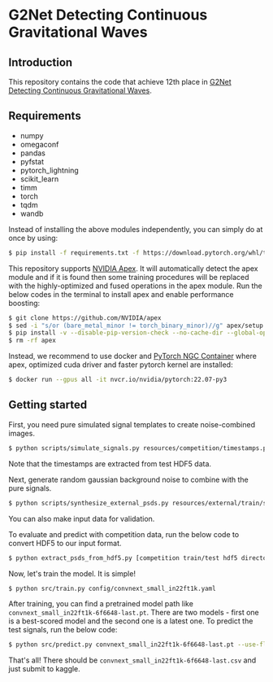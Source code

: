 # G2Net Detecting Continuous Gravitational Waves

## Introduction
This repository contains the code that achieve 12th place in [G2Net Detecting Continuous Gravitational Waves](https://www.kaggle.com/competitions/g2net-detecting-continuous-gravitational-waves/overview).

## Requirements
* numpy
* omegaconf
* pandas
* pyfstat
* pytorch_lightning
* scikit_learn
* timm
* torch
* tqdm
* wandb

Instead of installing the above modules independently, you can simply do at once by using:
```bash
$ pip install -f requirements.txt -f https://download.pytorch.org/whl/torch_stable.html
```

This repository supports [NVIDIA Apex](https://github.com/NVIDIA/apex). It will automatically detect the apex module and if it is found then some training procedures will be replaced with the highly-optimized and fused operations in the apex module. Run the below codes in the terminal to install apex and enable performance boosting:

```bash
$ git clone https://github.com/NVIDIA/apex
$ sed -i "s/or (bare_metal_minor != torch_binary_minor)//g" apex/setup.py
$ pip install -v --disable-pip-version-check --no-cache-dir --global-option="--cpp_ext" --global-option="--cuda_ext" apex/
$ rm -rf apex
```

Instead, we recommend to use docker and [PyTorch NGC Container](https://catalog.ngc.nvidia.com/orgs/nvidia/containers/pytorch) where apex, optimized cuda driver and faster pytorch kernel are installed:
```bash
$ docker run --gpus all -it nvcr.io/nvidia/pytorch:22.07-py3
```

## Getting started
First, you need pure simulated signal templates to create noise-combined images.
```bash
$ python scripts/simulate_signals.py resources/competition/timestamps.pkl
```
Note that the timestamps are extracted from test HDF5 data.

Next, generate random gaussian background noise to combine with the pure signals.
```bash
$ python scripts/synthesize_external_psds.py resources/external/train/signals
```
You can also make input data for validation.

To evaluate and predict with competition data, run the below code to convert HDF5 to our input format.
```bash
$ python extract_psds_from_hdf5.py [competition train/test hdf5 directory]
```

Now, let's train the model. It is simple!
```bash
$ python src/train.py config/convnext_small_in22ft1k.yaml
```
After training, you can find a pretrained model path like `convnext_small_in22ft1k-6f6648-last.pt`. There are two models - first one is a best-scored model and the second one is a latest one. To predict the test signals, run the below code:
```bash
$ python src/predict.py convnext_small_in22ft1k-6f6648-last.pt --use-flip-tta
```
That's all! There should be `convnext_small_in22ft1k-6f6648-last.csv` and just submit to kaggle.